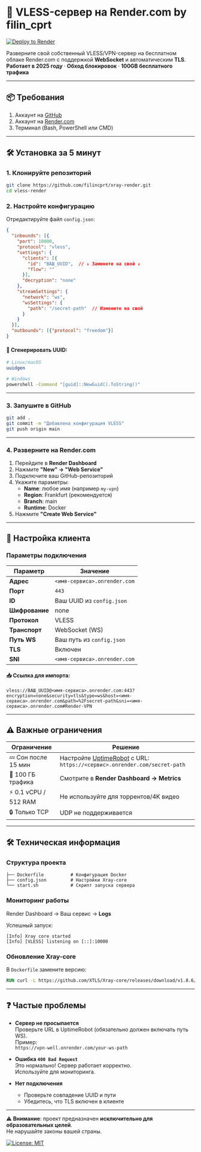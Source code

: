 # 🚀 VLESS-сервер на Render.com by filin_cprt 

[![Deploy to Render](https://render.com/images/deploy-to-render-button.svg)](https://render.com/deploy)

Разверните свой собственный VLESS/VPN-сервер на бесплатном облаке Render.com с поддержкой **WebSocket** и автоматическим **TLS**.  
**Работает в 2025 году** · **Обход блокировок** · **100GB бесплатного трафика**

---

## 📦 Требования
1. Аккаунт на [GitHub](https://github.com)
2. Аккаунт на [Render.com](https://render.com)
3. Терминал (Bash, PowerShell или CMD)

---

## 🛠️ Установка за 5 минут

### 1. Клонируйте репозиторий
```bash
git clone https://github.com/filincprt/xray-render.git
cd vless-render
```

### 2. Настройте конфигурацию
Отредактируйте файл `config.json`:

```json
{
  "inbounds": [{
    "port": 10000,
    "protocol": "vless",
    "settings": {
      "clients": [{
        "id": "ВАШ_UUID",  // ↓ Замените на свой ↓
        "flow": ""
      }],
      "decryption": "none"
    },
    "streamSettings": {
      "network": "ws",
      "wsSettings": {
        "path": "/secret-path"  // Измените на свой
      }
    }
  }],
  "outbounds": [{"protocol": "freedom"}]
}
```

#### 🔑 Сгенерировать UUID:
```bash
# Linux/macOS
uuidgen

# Windows
powershell -Command "[guid]::NewGuid().ToString()"
```

---

### 3. Запушите в GitHub
```bash
git add .
git commit -m "Добавлена конфигурация VLESS"
git push origin main
```

---

### 4. Разверните на Render.com
1. Перейдите в **Render Dashboard**
2. Нажмите **"New" → "Web Service"**
3. Подключите ваш GitHub-репозиторий
4. Укажите параметры:
   - **Name**: любое имя (например `my-vpn`)
   - **Region**: Frankfurt (рекомендуется)
   - **Branch**: main
   - **Runtime**: Docker  
5. Нажмите **"Create Web Service"**

---

## 🔌 Настройка клиента

### Параметры подключения
| Параметр     | Значение |
|--------------|----------|
| **Адрес**    | `<имя-сервиса>.onrender.com` |
| **Порт**     | `443` |
| **ID**       | Ваш UUID из `config.json` |
| **Шифрование** | none |
| **Протокол** | VLESS |
| **Транспорт** | WebSocket (WS) |
| **Путь WS**  | Ваш путь из `config.json` |
| **TLS**      | Включен |
| **SNI**      | `<имя-сервиса>.onrender.com` |

#### 📥 Ссылка для импорта:
```
vless://ВАШ_UUID@<имя-сервиса>.onrender.com:443?encryption=none&security=tls&type=ws&host=<имя-сервиса>.onrender.com&path=%2Fsecret-path&sni=<имя-сервиса>.onrender.com#Render-VPN
```

---

## ⚠️ Важные ограничения

| Ограничение             | Решение |
|--------------------------|---------|
| 💤 Сон после 15 мин      | Настройте [UptimeRobot](https://uptimerobot.com) с URL: `https://<сервис>.onrender.com/secret-path` |
| 📶 100 ГБ трафика        | Смотрите в **Render Dashboard → Metrics** |
| ⚡ 0.1 vCPU / 512 RAM    | Не используйте для торрентов/4K видео |
| 🔒 Только TCP            | UDP не поддерживается |

---

## 🛠️ Техническая информация

### Структура проекта
```
├── Dockerfile          # Конфигурация Docker
├── config.json         # Настройки Xray-core
└── start.sh            # Скрипт запуска сервера
```

### Мониторинг работы
Render Dashboard → Ваш сервис → **Logs**

Успешный запуск:
```
[Info] Xray core started
[Info] [VLESS] listening on [::]:10000
```

### Обновление Xray-core
В `Dockerfile` замените версию:
```dockerfile
RUN curl -L https://github.com/XTLS/Xray-core/releases/download/v1.8.6/Xray-linux-64.zip -o xray.zip
```

---

## ❓ Частые проблемы

- **Сервер не просыпается**  
  Проверьте URL в UptimeRobot (обязательно должен включать путь WS).  
  Пример:  
  `https://vpn-well.onrender.com/your-ws-path`

- **Ошибка `400 Bad Request`**  
  Это нормально! Сервер работает корректно.  
  Используйте для мониторинга.

- **Нет подключения**  
  - Проверьте совпадение UUID и пути  
  - Убедитесь, что TLS включен в клиенте  

---

⚠️ **Внимание**: проект предназначен **исключительно для образовательных целей**.  
Не нарушайте законы вашей страны.  

[![License: MIT](https://img.shields.io/badge/License-MIT-green.svg)](LICENSE)
